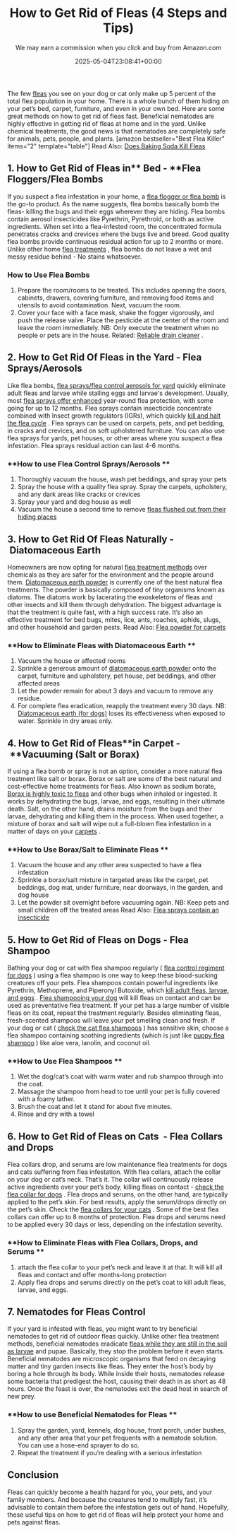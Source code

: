 ﻿---
author: We may earn a commission when you click and buy from Amazon.com
layout: post
title: How to Get Rid of Fleas (4 Steps and Tips)
date: '2025-05-04T23:08:41+00:00'
categories:
- Fleas
- Guide
tags: []
slug: /how-to-get-rid-of-fleas/
lastmod: 2025-05-07T12:21:27+03:00
---

The few
[fleas](https://pets.webmd.com/spot-fleas)
you see on your dog or cat only make up 5 percent of the total flea population in your home.
There is a whole bunch of them hiding on your pet’s bed, carpet, furniture, and even in your own bed. Here are some great methods on how to get rid of fleas fast.
Beneficial nematodes are highly effective in getting rid of fleas at home and in the yard. Unlike chemical treatments, the good news is that nematodes are completely safe for animals, pets, people, and plants.
[amazon bestseller="Best Flea Killer" items="2" template="table"]
Read Also:
[Does Baking Soda Kill Fleas](https://pestpolicy.com/does-baking-soda-kill-fleas/)
## 1. How to Get Rid of Fleas in** Bed - **Flea Floggers/Flea Bombs
If you suspect a flea infestation in your home, a
[flea flogger or flea bomb](https://pestpolicy.com/best-fogger-for-fleas/)
is the go-to product. As the name suggests, flea bombs basically bomb the fleas- killing the bugs and their eggs wherever they are hiding.
Flea bombs contain aerosol insecticides like Pyrethrin, Pyrethroid, or both as active ingredients. When set into a flea-infested room, the concentrated formula penetrates cracks and crevices where the bugs live and breed.
Good quality flea bombs provide continuous residual action for up to 2 months or more. Unlike other home
[flea treatments](https://pestpolicy.com/best-flea-treatment-for-cats/)
, flea bombs do not leave a wet and messy residue behind - No stains whatsoever.
### **How to Use Flea Bombs**
1. Prepare the room/rooms to be treated. This includes opening the doors, cabinets, drawers, covering furniture, and removing food items and utensils to avoid contamination. Next, vacuum the room.
2. Cover your face with a face mask, shake the fogger vigorously, and push the release valve. Place the pesticide at the center of the room and leave the room immediately. NB: Only execute the treatment when no people or pets are in the house.
Related:
[Reliable drain cleaner](https://pestpolicy.com/best-drain-cleaner//)
.
## 2. How to Get Rid Of Fleas in the Yard - Flea Sprays/Aerosols
Like flea bombs,
[flea sprays/flea control aerosols for yard](https://pestpolicy.com/best-flea-spray-for-yard/)
quickly eliminate adult fleas and larvae while stalling eggs and larvae's development.
Usually, most
[flea sprays offer enhanced](https://pestpolicy.com/best-flea-spray-for-home/)
year-round flea protection, with some going for up to 12 months.
Flea sprays contain insecticide concentrate combined with Insect growth regulators (IGRs), which quickly
[kill and halt the flea cycle](https://pestpolicy.com/does-the-dryer-kill-fleas/)
. Flea sprays can be used on carpets, pets, and pet bedding, in cracks and crevices, and on soft upholstered furniture.
You can also use flea sprays for yards, pet houses, or other areas where you suspect a flea infestation. Flea sprays residual action can last 4-6 months.
### **How to use Flea Control Sprays/Aerosols **
1. Thoroughly vacuum the house, wash pet beddings, and spray your pets
2. Spray the house with a quality flea spray. Spray the carpets, upholstery, and any dark areas like cracks or crevices
3. Spray your yard and dog house as well
4. Vacuum the house a second time to remove
[fleas flushed out from their hiding places](https://pestpolicy.com/where-do-fleas-hide/)
## 3. How to Get Rid Of Fleas Naturally - Diatomaceous Earth
Homeowners are now opting for natural
[flea treatment methods](https://pestpolicy.com/best-flea-treatment-for-puppies/)
over chemicals as they are safer for the environment and the people around them.
[Diatomaceous earth powder](https://pestpolicy.com/diatomaceous-earth-for-fleas-on-cats/)
is currently one of the best natural flea treatments. The powder is basically composed of tiny organisms known as diatoms. The diatoms work by lacerating the exoskeletons of fleas and other insects and kill them through dehydration.
The biggest advantage is that the treatment is quite fast, with a high success rate. It’s also an effective treatment for bed bugs, mites, lice, ants, roaches, aphids, slugs, and other household and garden pests.
Read Also:
[Flea powder for carpets](https://pestpolicy.com/best-flea-carpet-powder/)
### **How to Eliminate Fleas with Diatomaceous Earth **
1. Vacuum the house or affected rooms
2. Sprinkle a generous amount of
[diatomaceous earth powder](https://pestpolicy.com/diatomaceous-earth-for-fleas/)
onto the carpet, furniture and upholstery, pet house, pet beddings, and other affected areas
3. Let the powder remain for about 3 days and vacuum to remove any residue.
4. For complete flea eradication, reapply the treatment every 30 days. NB:
[Diatomaceous earth (for dogs)](https://pestpolicy.com/diatomaceous-earth-for-fleas-on-dogs/)
loses its effectiveness when exposed to water. Sprinkle in dry areas only.
## 4. How to Get Rid of Fleas**in Carpet - **Vacuuming (Salt or Borax)
If using a flea bomb or spray is not an option, consider a more natural flea treatment like salt or borax. Borax or salt are some of the best natural and cost-effective home treatments for fleas.
Also known as sodium borate,
[Borax is highly toxic to fleas](https://pestpolicy.com/borax-flea-killer/)
and other bugs when inhaled or ingested. It works by dehydrating the bugs, larvae, and eggs, resulting in their ultimate death.
Salt, on the other hand, drains moisture from the bugs and their larvae, dehydrating and killing them in the process. When used together, a mixture of borax and salt will wipe out a full-blown flea infestation in a matter of days on your
[carpets](https://www.wikihow.com/Get-Rid-of-Fleas-in-Carpets)
.
### **How to Use Borax/Salt to Eliminate Fleas **
1. Vacuum the house and any other area suspected to have a flea infestation
2. Sprinkle a borax/salt mixture in targeted areas like the carpet, pet beddings, dog mat, under furniture, near doorways, in the garden, and dog house
3. Let the powder sit overnight before vacuuming again. NB: Keep pets and small children off the treated areas
Read Also:
[Flea sprays contain an insecticide](https://pestpolicy.com/raid-ant-roach-killer-insecticide-spray-review/)
## 5. How to Get Rid of Fleas on Dogs - Flea Shampoo
Bathing your dog or cat with flea shampoo regularly (
[flea control regiment for dogs](https://www.petmd.com/dog/parasites/evr_dg_10_ways_to_stop_fleas_from_biting_your_dog)
) using a flea shampoo is one way to keep these blood-sucking creatures off your pets.
Flea shampoos contain powerful ingredients like Pyrethrin, Methoprene, and Piperonyl Butoxide, which
[kill adult fleas, larvae, and eggs](https://pestpolicy.com/how-to-kill-fleas-on-dogs-naturally-safe-and-fast/)
.
[Flea shampooing your dog](https://pestpolicy.com/best-flea-shampoo-for-dogs/)
will kill fleas on contact and can be used as preventative flea treatment. If your pet has a large number of visible fleas on its coat, repeat the treatment regularly.
Besides eliminating fleas, fresh-scented shampoos will leave your pet smelling clean and fresh. If your dog or cat (
[check the cat flea shampoos](https://pestpolicy.com/best-flea-shampoo-for-cats/)
) has sensitive skin, choose a flea shampoo containing soothing ingredients (which is just like
[puppy flea shampoo](https://pestpolicy.com/best-puppy-shampoo-for-fleas/)
) like aloe vera, lanolin, and coconut oil.
### **How to Use Flea Shampoos **
1. Wet the dog/cat’s coat with warm water and rub shampoo through into the coat.
2. Massage the shampoo from head to toe until your pet is fully covered with a foamy lather.
3. Brush the coat and let it stand for about five minutes.
4. Rinse and dry with a towel
## 6. How to Get Rid of Fleas on Cats  - Flea Collars and Drops
Flea collars drop, and serums are low maintenance flea treatments for dogs and cats suffering from flea infestation. With flea collars, attach the collar on your dog or cat’s neck. That’s it. The collar will continuously release active ingredients over your pet’s body, killing fleas on contact -
[check the flea collar for dogs](https://pestpolicy.com/best-flea-collar-for-dogs/)
.
Flea drops and serums, on the other hand, are typically applied to the pet’s skin. For best results, apply the serum/drops directly on the pet’s skin. Check the
[flea collars for your cats](https://pestpolicy.com/best-flea-collar-for-cats/)
.
Some of the best flea collars can offer up to 8 months of protection. Flea drops and serums need to be applied every 30 days or less, depending on the infestation severity.
### **How to Eliminate Fleas with Flea Collars, Drops, and Serums **
1. attach the flea collar to your pet’s neck and leave it at that. It will kill all fleas and contact and offer months-long protection
2. Apply flea drops and serums directly on the pet’s coat to kill adult fleas, larvae, and eggs.
## 7. Nematodes for Fleas Control
If your yard is infested with fleas, you might want to try beneficial nematodes to get rid of outdoor fleas quickly. Unlike other flea treatment methods, beneficial nematodes eradicate
[fleas while they are still in the soil as larvae](https://pestpolicy.com/what-do-flea-larvae-look-like/)
and pupae. Basically, they stop the problem before it even starts.
Beneficial nematodes are microscopic organisms that feed on decaying matter and tiny garden insects like fleas. They enter the host’s body by boring a hole through its body.
While inside their hosts, nematodes release some bacteria that predigest the host, causing their death in as short as 48 hours. Once the feast is over, the nematodes exit the dead host in search of new prey.
### **How to use Beneficial Nematodes for Fleas **
1. Spray the garden, yard, kennels, dog house, front porch, under bushes, and any other area that your pet frequents with a nematode solution. You can use a hose-end sprayer to do so.
2. Repeat the treatment if you’re dealing with a serious infestation
## Conclusion
Fleas can quickly become a health hazard for you, your pets, and your family members.
And because the creatures tend to multiply fast, it’s advisable to contain them before the infestation gets out of hand.
Hopefully, these useful tips on how to get rid of fleas will help protect your home and pets against fleas.